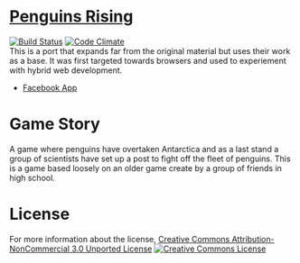 [Penguins Rising](https://fassetar.github.io/penguins-rising/)
==============
[![Build Status](https://travis-ci.org/fassetar/penguins-rising.svg?branch=master)](https://travis-ci.org/fassetar/penguins-rising)
[![Code Climate](https://codeclimate.com/github/fassetar/penguins-rising/badges/gpa.svg)](https://codeclimate.com/github/fassetar/penguins-rising)
<br/>
This is a port that expands far from the original material but uses their work as a base. It was first targeted towards browsers and used to experiement with hybrid web development.

- [Facebook App](https://apps.facebook.com/penguinsrising/?fb_source=fbpage)

Game Story
=============
A game where penguins have overtaken Antarctica and as a last stand a group of scientists have set up a post to fight off the fleet of penguins. This is a game based loosely on an older game create by a group of friends in high school.

License
=============
For more information about the license, <a rel="license" href="http://creativecommons.org/licenses/by-nc/3.0/deed.en_US">Creative Commons Attribution-NonCommercial 3.0 Unported License</a>
<a rel="license" href="http://creativecommons.org/licenses/by-nc/3.0/deed.en_US"><img alt="Creative Commons License" style="border-width:0" src="http://i.creativecommons.org/l/by-nc/3.0/88x31.png" /></a>

